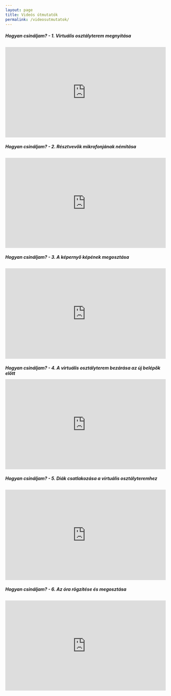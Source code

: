 ```yaml
---
layout: page
title: Videós útmutatók
permalink: /videosutmutatok/
---
```

<style>
    .embed-container { position: relative; padding-bottom: 56.25%; height: 0; overflow: hidden; max-width: 100%; } .embed-container iframe, .embed-container object, .embed-container embed { position: absolute; top: 0; left: 0; width: 100%; height: 100%; }
    .video-title{
        margin-top: 20px;
        min-height: 44px;
    }    
</style>
<div class="row">
    <div class="col-md-6">
        <div class="video-title"><h5>Hogyan csináljam? - 1. Virtuális osztályterem megnyitása</h5></div>
        <div class='embed-container'><iframe src='https://www.youtube.com/embed/QRmqxcxjPr4' frameborder='0' allowfullscreen></iframe></div>
    </div>
    <div class="col-md-6">
        <div class="video-title"><h5>Hogyan csináljam? - 2. Résztvevők mikrofonjának némítása</h5></div>
        <div class='embed-container'><iframe src='https://www.youtube.com/embed/1ZcgnrNHW30' frameborder='0' allowfullscreen></iframe></div>
    </div>
    <div class="col-md-6">
        <div class="video-title"><h5>Hogyan csináljam? - 3. A képernyő képének megosztása</h5></div>
        <div class='embed-container'><iframe src='https://www.youtube.com/embed/jedPCy6P1vU' frameborder='0' allowfullscreen></iframe></div>
    </div>
    <div class="col-md-6">
        <div class="video-title"><h5>Hogyan csináljam? - 4. A virtuális osztályterem bezárása az új belépők előtt</h5></div>
        <div class='embed-container'><iframe src='https://www.youtube.com/embed/JqzH0h3_y0o' frameborder='0' allowfullscreen></iframe></div>
    </div>
    <div class="col-md-6">
        <div class="video-title"><h5>Hogyan csináljam? - 5. Diák csatlakozása a virtuális osztályteremhez</h5></div>
        <div class='embed-container'><iframe src='https://www.youtube.com/embed/Bqi0MPcR_iI' frameborder='0' allowfullscreen></iframe></div>
    </div>
    <div class="col-md-6">
        <div class="video-title"><h5>Hogyan csináljam? - 6. Az óra rögzítése és megosztása</h5></div>
        <div class='embed-container'><iframe src='https://www.youtube.com/embed/2QkZrvZJnTw' frameborder='0' allowfullscreen></iframe></div>
    </div>
</div>
